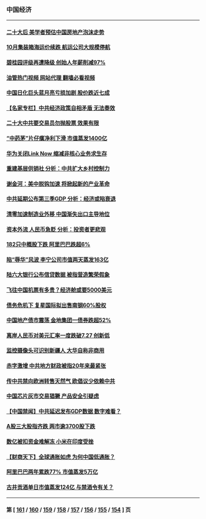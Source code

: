### 中国经济
---
#### [二十大后 美学者预估中国房地产泡沫走势](../../pages/ncid283/n13851281.md?10241245) 
#### [10月集装箱海运价续跌 航运公司大规模停航](../../pages/ncid283/n13850668.md?10241245) 
#### [碧桂园评级再遭降级 创始人年薪削减97%](../../pages/ncid283/n13850647.md?10241245) 
#### [油管热门视频 网站代理 翻墙必看视频](http://132.145.103.77:81/youtube.html?10241245)
#### [中国日化巨头蓝月亮亏损加剧 股价跌近七成](../../pages/ncid283/n13850462.md?10241245) 
#### [【名家专栏】中共经济政策自相矛盾 无法奏效](../../pages/ncid283/n13850054.md?10241245) 
#### [二十大中共要交易员勿抛股票 效果有限](../../pages/ncid283/n13850416.md?10241245) 
#### [“中药茅”片仔癀净利下滑 市值蒸发1400亿](../../pages/ncid283/n13850418.md?10241245) 
#### [华为关闭Link Now 缩减⾮核⼼业务求生存](../../pages/ncid283/n13850306.md?10241245) 
#### [重建基层供销社 分析：中共扩大乡村控制力](../../pages/ncid283/n13850350.md?10241245) 
#### [谢金河：美中脱钩加速 将掀起新的产业革命](../../pages/ncid283/n13850062.md?10241245) 
#### [中共延期公布第三季GDP 分析：经济或陷衰退](../../pages/ncid283/n13850045.md?10241245) 
#### [清零加速制造业外移 中国渐失出口主导地位](../../pages/ncid283/n13850040.md?10241245) 
#### [资本外流 人民币急贬 分析：投资者更悲观](../../pages/ncid283/n13849807.md?10241245) 
#### [182只中概股下跌 阿里巴巴跌超6%](../../pages/ncid283/n13849721.md?10241245) 
#### [陷“辱华”风波 李宁公司市值两天蒸发163亿](../../pages/ncid283/n13849694.md?10241245) 
#### [陆六大银行公布信贷数据 被指营造繁荣假象](../../pages/ncid283/n13849325.md?10241245) 
#### [飞往中国机票有多贵？经济舱或要5000美元](../../pages/ncid283/n13849214.md?10241245) 
#### [债务危机下 复星国际拟出售南钢60%股权](../../pages/ncid283/n13849179.md?10241245) 
#### [中国地产债市震荡 金地集团一债券跌超52%](../../pages/ncid283/n13849026.md?10241245) 
#### [离岸人民币对美元汇率一度跌破7.27 创新低](../../pages/ncid283/n13849011.md?10241245) 
#### [监控摄像头可识别新疆人 大华自称非商用](../../pages/ncid283/n13848882.md?10241245) 
#### [赤字激增 中共地方财政被指20年来最紧张](../../pages/ncid283/n13848516.md?10241245) 
#### [传中共禁向欧洲转售天然气 欧倡议少依赖中共](../../pages/ncid283/n13848689.md?10241245) 
#### [中国芯片灰市交易猖獗 产品安全引疑虑](../../pages/ncid283/n13848624.md?10241245) 
#### [【中国禁闻】中共延迟发布GDP数据 数字难看？](../../pages/ncid283/n13848660.md?10241245) 
#### [A股三大股指齐跌 两市逾3700股下跌](../../pages/ncid283/n13848400.md?10241245) 
#### [数亿被扣资金难解冻 小米在印度受挫](../../pages/ncid283/n13848429.md?10241245) 
#### [【财商天下】全球通胀如虎 为何中国低通胀？](../../pages/ncid283/n13848144.md?10241245) 
#### [阿里巴巴两年累跌77% 市值蒸发5万亿](../../pages/ncid283/n13848248.md?10241245) 
#### [古井贡酒单日市值蒸发124亿 与禁酒令有关？](../../pages/ncid283/n13848170.md?10241245) 

---
#### 第 [ [161](./161.md?10241245) / [160](./160.md?10241245) / [159](./159.md?10241245) / [158](./158.md?10241245) / [157](./157.md?10241245) / [156](./156.md?10241245) / [155](./155.md?10241245) / [154](./154.md?10241245) ] 页
